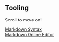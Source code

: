 ﻿## Tooling

Scroll to move on!  

[Markdown Syntax](https://github.com/gnab/remark/wiki/Markdown)  
[Markdown Online Editor](https://dillinger.io/)
